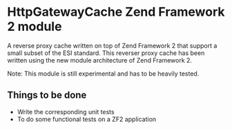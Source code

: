 HttpGatewayCache Zend Framework 2 module
========================================
A reverse proxy cache written on top of Zend Framework 2 that support a
small subset of the ESI standard. This reverser proxy cache has been
written using the new module architecture of Zend Framework 2.

Note: This module is still experimental and has to be heavily tested.
 
Things to be done
-----------------
* Write the corresponding unit tests
* To do some functional tests on a ZF2 application